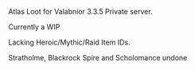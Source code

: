 Atlas Loot for Valabnior 3.3.5 Private server.

Currently a WIP

Lacking Heroic/Mythic/Raid Item IDs.

Stratholme, Blackrock Spire and Scholomance undone
